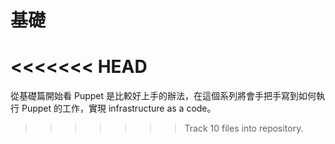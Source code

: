# 基礎
<<<<<<< HEAD
=======

從基礎篇開始看 Puppet 是比較好上手的辦法，在這個系列將會手把手寫到如何執行 Puppet 的工作，實現 infrastructure as a code。
>>>>>>> Track 10 files into repository.
